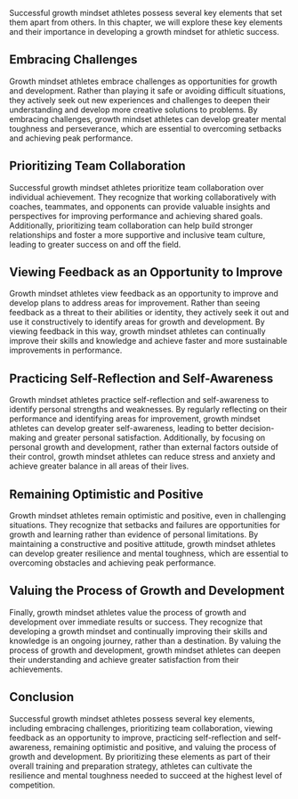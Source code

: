 
Successful growth mindset athletes possess several key elements that set them apart from others. In this chapter, we will explore these key elements and their importance in developing a growth mindset for athletic success.

Embracing Challenges
--------------------

Growth mindset athletes embrace challenges as opportunities for growth and development. Rather than playing it safe or avoiding difficult situations, they actively seek out new experiences and challenges to deepen their understanding and develop more creative solutions to problems. By embracing challenges, growth mindset athletes can develop greater mental toughness and perseverance, which are essential to overcoming setbacks and achieving peak performance.

Prioritizing Team Collaboration
-------------------------------

Successful growth mindset athletes prioritize team collaboration over individual achievement. They recognize that working collaboratively with coaches, teammates, and opponents can provide valuable insights and perspectives for improving performance and achieving shared goals. Additionally, prioritizing team collaboration can help build stronger relationships and foster a more supportive and inclusive team culture, leading to greater success on and off the field.

Viewing Feedback as an Opportunity to Improve
---------------------------------------------

Growth mindset athletes view feedback as an opportunity to improve and develop plans to address areas for improvement. Rather than seeing feedback as a threat to their abilities or identity, they actively seek it out and use it constructively to identify areas for growth and development. By viewing feedback in this way, growth mindset athletes can continually improve their skills and knowledge and achieve faster and more sustainable improvements in performance.

Practicing Self-Reflection and Self-Awareness
---------------------------------------------

Growth mindset athletes practice self-reflection and self-awareness to identify personal strengths and weaknesses. By regularly reflecting on their performance and identifying areas for improvement, growth mindset athletes can develop greater self-awareness, leading to better decision-making and greater personal satisfaction. Additionally, by focusing on personal growth and development, rather than external factors outside of their control, growth mindset athletes can reduce stress and anxiety and achieve greater balance in all areas of their lives.

Remaining Optimistic and Positive
---------------------------------

Growth mindset athletes remain optimistic and positive, even in challenging situations. They recognize that setbacks and failures are opportunities for growth and learning rather than evidence of personal limitations. By maintaining a constructive and positive attitude, growth mindset athletes can develop greater resilience and mental toughness, which are essential to overcoming obstacles and achieving peak performance.

Valuing the Process of Growth and Development
---------------------------------------------

Finally, growth mindset athletes value the process of growth and development over immediate results or success. They recognize that developing a growth mindset and continually improving their skills and knowledge is an ongoing journey, rather than a destination. By valuing the process of growth and development, growth mindset athletes can deepen their understanding and achieve greater satisfaction from their achievements.

Conclusion
----------

Successful growth mindset athletes possess several key elements, including embracing challenges, prioritizing team collaboration, viewing feedback as an opportunity to improve, practicing self-reflection and self-awareness, remaining optimistic and positive, and valuing the process of growth and development. By prioritizing these elements as part of their overall training and preparation strategy, athletes can cultivate the resilience and mental toughness needed to succeed at the highest level of competition.
